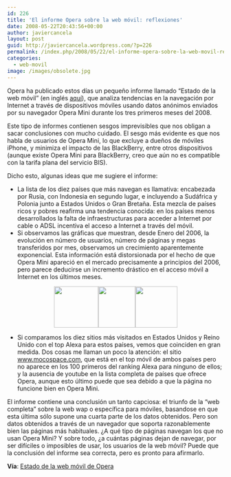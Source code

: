 ```yaml
---
id: 226
title: 'El informe Opera sobre la web móvil: reflexiones'
date: 2008-05-22T20:43:56+00:00
author: javiercancela
layout: post
guid: http://javiercancela.wordpress.com/?p=226
permalink: /index.php/2008/05/22/el-informe-opera-sobre-la-web-movil-reflexiones/
categories:
  - web-movil
image: /images/obsolete.jpg
---
```

Opera ha publicado estos días un pequeño informe llamado &#8220;Estado de la web móvil&#8221; (en inglés [aquí](http://www.opera.com/mobile_report/ "First Quarter, 2008")), que analiza tendencias en la navegación por Internet a través de dispositivos móviles usando datos anónimos enviados por su navegador Opera Mini durante los tres primeros meses del 2008.

Este tipo de informes contienen sesgos imprevisibles que nos obligan a sacar conclusiones con mucho cuidado. El sesgo más evidente es que nos habla de usuarios de Opera Mini, lo que excluye a dueños de móviles iPhone, y minimiza el impacto de las BlackBerry, entre otros dispositivos (aunque existe Opera Mini para BlackBerry, creo que aún no es compatible con la tarifa plana del servicio BIS).

Dicho esto, algunas ideas que me sugiere el informe:

  * La lista de los diez países que más navegan es llamativa: encabezada por Rusia, con Indonesia en segundo lugar, e incluyendo a Sudáfrica y Polonia junto a Estados Unidos o Gran Bretaña. Esta mezcla de países ricos y pobres reafirma una tendencia conocida: en los países menos desarrollados la falta de infraestructuras para acceder a Internet por cable o ADSL incentiva el acceso a Internet a través del móvil.
  * Si observamos las gráficas que muestran, desde Enero del 2006, la evolución en número de usuarios, número de páginas y megas transferidos por mes, observamos un crecimiento aparentemente exponencial. Esta información está distorsionada por el hecho de que Opera Mini apareció en el mercado precisamente a principios del 2006, pero parece deducirse un incremento drástico en el acceso móvil a Internet en los últimos meses.

<p style="text-align:center;">
  <a href="http://localhost/wp-content/uploads/2008/05/users_cumulative.jpg"><img class="alignnone size-thumbnail wp-image-228" src="http://localhost/wp-content/uploads/2008/05/users_cumulative.jpg?w=103" alt="" width="103" height="96" srcset="http://localhost/wp-content/uploads/2008/05/users_cumulative.jpg 484w, http://localhost/wp-content/uploads/2008/05/users_cumulative-300x278.jpg 300w" sizes="(max-width: 103px) 100vw, 103px" /></a><a href="http://localhost/wp-content/uploads/2008/05/views_monthly.jpg"><img class="alignnone size-thumbnail wp-image-229" src="http://localhost/wp-content/uploads/2008/05/views_monthly.jpg?w=86" alt="" width="86" height="96" srcset="http://localhost/wp-content/uploads/2008/05/views_monthly.jpg 506w, http://localhost/wp-content/uploads/2008/05/views_monthly-270x300.jpg 270w" sizes="(max-width: 86px) 100vw, 86px" /></a><a href="http://localhost/wp-content/uploads/2008/05/data_monthly.jpg"><img class="alignnone size-thumbnail wp-image-227" src="http://localhost/wp-content/uploads/2008/05/data_monthly.jpg?w=98" alt="" width="98" height="96" srcset="http://localhost/wp-content/uploads/2008/05/data_monthly.jpg 484w, http://localhost/wp-content/uploads/2008/05/data_monthly-300x291.jpg 300w" sizes="(max-width: 98px) 100vw, 98px" /></a>
</p>

  * Si comparamos los diez sitios más visitados en Estados Unidos y Reino Unido con el top Alexa para estos países, vemos que coinciden en gran medida. Dos cosas me llaman un poco la atención: el sitio www.mocospace.com, que está en el top móvil de ambos países pero no aparece en los 100 primeros del ranking Alexa para ninguno de ellos; y la ausencia de youtube en la lista completa de países que ofrece Opera, aunque esto último puede que sea debido a que la página no funcione bien en Opera Mini.

El informe contiene una conclusión un tanto capciosa: el triunfo de la &#8220;web completa&#8221; sobre la web wap o específica para móviles, basandose en que esta última sólo supone una cuarta parte de los datos obtenidos. Pero son datos obtenidos a través de un navegador que soporta razonablemente bien las páginas más habituales. ¿A qué tipo de páginas navegan los que no usan Opera Mini? Y sobre todo, ¿a cuántas páginas dejan de navegar, por ser difíciles o imposibles de usar, los usuarios de la web móvil? Puede que la conclusión del informe sea correcta, pero es pronto para afirmarlo.

**Vía**: [Estado de la web móvil de Opera](http://www.ojomoviles.com/noticias/estado-de-la-web-movil-de-opera/ "Estado de la web móvil de Opera")